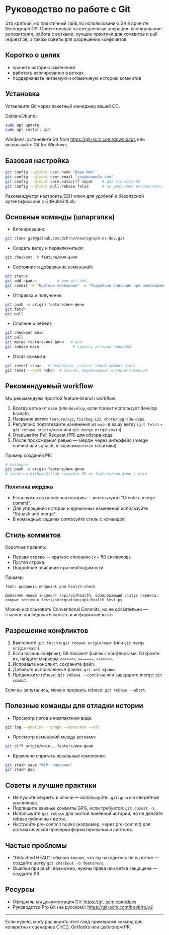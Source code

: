 # Руководство по работе с Git

Это краткий, но практичный гайд по использованию Git в проекте Neurograph OS. Ориентирован на ежедневные операции: клонирование репозитория, работа с ветками, лучшие практики для коммитов и pull request'ов, а также советы для разрешения конфликтов.
## Коротко о целях
- хранить историю изменений
- работать изолированно в ветках
- поддерживать читаемую и отзывчивую историю коммитов

## Установка
Установите Git через пакетный менеджер вашей ОС.

Debian/Ubuntu:
```bash
sudo apt update
sudo apt install git

```

Windows: установите Git from https://git-scm.com/downloads или используйте Git for Windows.

## Базовая настройка
```bash
git config --global user.name "Ваше Имя"
git config --global user.email "you@example.com"
git config --global core.autocrlf input    # для Linux/macOS
git config --global pull.rebase false      # по умолчанию использовать merge для pull
```

Рекомендуется настроить SSH-ключ для удобной и безопасной аутентификации с GitHub/GitLab.

## Основные команды (шпаргалка)
- Клонирование:
```bash
git clone git@github.com:dchrnv/neurograph-os-dev.git
```
- Создать ветку и переключиться:
```bash
git checkout -b feature/имя-фичи
```
- Состояние и добавление изменений:
```bash
git status
git add <файл>         # или git add .
git commit -m "Краткое сообщение" -m "Подробное описание при необходимости"
```
- Отправка и получение:
```bash
git push -u origin feature/имя-фичи
git fetch
git pull
```
- Слияние и ребейз:
```bash
git checkout main
git pull
git merge feature/имя-фичи   # или
git rebase main               # сделать историю линейной
```
- Откат коммита:
```bash
git revert <sha>   # безопасно, создает новый коммит-откат
git reset --hard <sha>  # опасно, переписывает историю локально
```

## Рекомендуемый workflow
Мы рекомендуем простой feature-branch workflow:
1. Всегда ветка от `main` (или `develop`, если проект использует develop branch).
2. Название ветки: `feature/xyz`, `fix/bug-123`, `chore/upgrade-deps`.
3. Регулярно подтягивайте изменения из `main` в вашу ветку (`git fetch` + `git rebase origin/main` или `git merge origin/main`).
4. Открывайте Pull Request (PR) для обзора кода.
5. После прохождения ревью — мердж через интерфейс (merge commit или squash, в зависимости от политики).

Пример создания PR:
```bash
# локально
git push -u origin feature/имя-фичи
# затем на GitHub/GitLab создайте PR из feature/имя-фичи в main
```

### Политика мерджа
- Если нужна сохранённая история — используйте "Create a merge commit".
- Для упрощения истории и единичных изменений используйте "Squash and merge".
- В командных задачах согласуйте стиль с командой.

## Стиль коммитов
Короткие правила:
- Первая строка — краткое описание (<= 50 символов).
- Пустая строка.
- Подробное описание при необходимости.

Пример:
```
feat: добавить endpoint для health-check

Добавлен новый эндпоинт /api/v1/health, возвращающий статус сервиса;
покрыт тестом в tests/integration/api/health_test.py
```

Можно использовать Conventional Commits, но не обязательно — главное последовательность и информативность.

## Разрешение конфликтов
1. Выполните `git fetch` и `git rebase origin/main` (или `git merge origin/main`).
2. Если возник конфликт, Git покажет файлы с конфликтами. Откройте их, найдите маркеры `<<<<<<<`, `=======`, `>>>>>>>`.
3. Исправьте конфликт, сохраните файл.
4. Добавьте исправленные файлы: `git add <файл>`.
5. Продолжите rebase: `git rebase --continue` или завершите merge: `git commit`.

Если вы запутались, можно прервать rebase: `git rebase --abort`.

## Полезные команды для отладки истории
- Просмотр логов в компактном виде:
```bash
git log --oneline --graph --decorate --all
```
- Просмотр изменений между ветками:
```bash
git diff origin/main...feature/имя-фичи
```
- Временно спрятать локальные изменения:
```bash
git stash save "WIP: описание"
git stash pop
```

## Советы и лучшие практики
- Не пушьте секреты и ключи — используйте `.gitignore` и секретное хранилище.
- Подпишите важные коммиты GPG, если требуется: `git commit -S`.
- Используйте `git rebase` для чистой линейной истории, но не делайте rebase публичных веток.
- Настройте pre-commit hooks (например, через pre-commit) для автоматической проверки форматирования и линтинга.

## Частые проблемы
- "Detached HEAD": обычно значит, что вы находитесь не на ветке — создайте ветку `git checkout -b feature/x`.
- Ошибки при push: возможно, нужны права или ветка защищена — создайте PR.

## Ресурсы
- Официальная документация Git: https://git-scm.com/docs
- Руководство Pro Git (на русском): https://git-scm.com/book/ru/v2

---
Если нужно, могу расширить этот гайд примерами команд для конкретных сценариев CI/CD, GitHooks или шаблоном PR.
````
